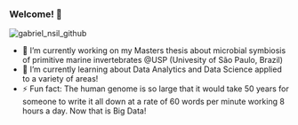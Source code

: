 ### Welcome! 👋


![gabriel_nsil_github](https://user-images.githubusercontent.com/46875030/142458875-95c30e28-027a-40fe-82d8-8d0c83553ab6.gif)

- 🔭 I’m currently working on my Masters thesis about microbial symbiosis of primitive marine invertebrates @USP (Univesity of São Paulo, Brazil)
- 🌱 I’m currently learning about Data Analytics and Data Science applied to a variety of areas!
- ⚡ Fun fact: The human genome is so large that it would take 50 years for someone to write it all down at a rate of 60 words per minute working 8 hours a day. Now that is Big Data!

<!--
**gabrielnsil/gabrielnsil** is a ✨ _special_ ✨ repository because its `README.md` (this file) appears on your GitHub profile.

Here are some ideas to get you started:


.
- 👯 I’m looking to collaborate on ...
- 🤔 I’m looking for help with ...
- 💬 Ask me about ...
- 📫 How to reach me: ...
- 😄 Pronouns: ...

-->
